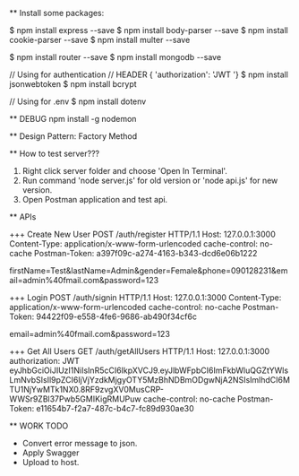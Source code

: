 ** Install some packages:

$ npm install express --save
$ npm install body-parser --save
$ npm install cookie-parser --save
$ npm install multer --save

$ npm install router --save
$ npm install mongodb --save

// Using for authentication
// HEADER { 'authorization': 'JWT <encodeJWT>'}
$ npm install jsonwebtoken
$ npm install bcrypt


// Using for .env
$ npm install dotenv

** DEBUG
npm install -g nodemon

** Design Pattern: Factory Method


** How to test server???
1. Right click server folder and choose 'Open In Terminal'.
2. Run command 'node server.js' for old version or 'node api.js' for new version.
3. Open Postman application and test api.


** APIs

+++ Create New User
POST /auth/register HTTP/1.1
Host: 127.0.0.1:3000
Content-Type: application/x-www-form-urlencoded
cache-control: no-cache
Postman-Token: a397f09c-a274-4163-b343-dcd6e06b1222

firstName=Test&lastName=Admin&gender=Female&phone=090128231&email=admin%40fmail.com&password=123

+++ Login
POST /auth/signin HTTP/1.1
Host: 127.0.0.1:3000
Content-Type: application/x-www-form-urlencoded
cache-control: no-cache
Postman-Token: 94422f09-e558-4fe6-9686-ab490f34cf6c

email=admin%40fmail.com&password=123

+++ Get All Users
GET /auth/getAllUsers HTTP/1.1
Host: 127.0.0.1:3000
authorization: JWT eyJhbGciOiJIUzI1NiIsInR5cCI6IkpXVCJ9.eyJlbWFpbCI6ImFkbWluQGZtYWlsLmNvbSIsIl9pZCI6IjVjYzdkMjgyOTY5MzBhNDBmODgwNjA2NSIsImlhdCI6MTU1NjYwMTk1NX0.8RF9zvgXV0MusCRP-WWSr9ZBl37Pwb5GMIKigRMUPuw
cache-control: no-cache
Postman-Token: e11654b7-f2a7-487c-b4c7-fc89d930ae30

** WORK TODO
+ Convert error message to json.
+ Apply Swagger
+ Upload to host.